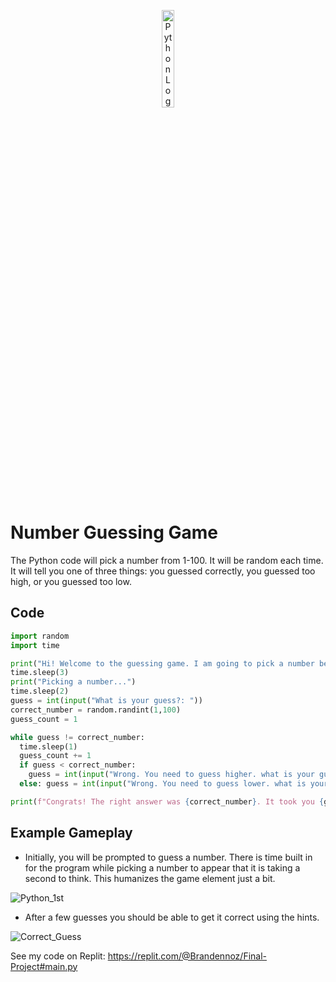 <p align="center">
 <img src="https://github.com/user-attachments/assets/784c1a3e-f470-4234-ac8f-d98ff29eff9c" alt="Python Logo" width=20%/>
 </p>

 <h1>Number Guessing Game</h1>
 The Python code will pick a number from 1-100. It will be random each time. It will tell you one of three things: you guessed correctly, you guessed too high, or you guessed too low.  
 
 <h2>Code</h2>
 
```python
import random
import time

print("Hi! Welcome to the guessing game. I am going to pick a number between 1 and 100.")
time.sleep(3)
print("Picking a number...")
time.sleep(2)
guess = int(input("What is your guess?: "))
correct_number = random.randint(1,100)
guess_count = 1

while guess != correct_number:
  time.sleep(1)
  guess_count += 1
  if guess < correct_number: 
    guess = int(input("Wrong. You need to guess higher. what is your guess?: "))
  else: guess = int(input("Wrong. You need to guess lower. what is your guess?: "))

print(f"Congrats! The right answer was {correct_number}. It took you {guess_count} guesses.")
```
 
 <h2>Example Gameplay</h2>

- Initially, you will be prompted to guess a number. There is time built in for the program while picking a number to appear that it is taking a second to think. This humanizes the game element just a bit. 

![Python_1st](https://github.com/user-attachments/assets/8742d90d-fbf1-4b2e-ba5b-3314fb6c64a9)

- After a few guesses you should be able to get it correct using the hints. 

![Correct_Guess](https://github.com/user-attachments/assets/03ab12c3-5902-4aca-9fc6-35515029aaf5)

See my code on Replit: 
https://replit.com/@Brandennoz/Final-Project#main.py
